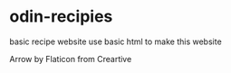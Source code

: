 # odin-recipies

basic recipe website
use basic html to make this website

Arrow by Flaticon from Creartive
